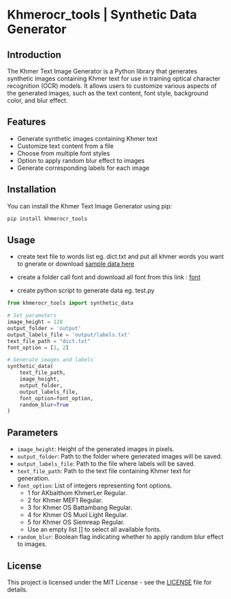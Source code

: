 # Khmerocr_tools | Synthetic Data Generator

## Introduction

The Khmer Text Image Generator is a Python library that generates synthetic images containing Khmer text for use in training optical character recognition (OCR) models. It allows users to customize various aspects of the generated images, such as the text content, font style, background color, and blur effect.

## Features

- Generate synthetic images containing Khmer text
- Customize text content from a file
- Choose from multiple font styles
- Option to apply random blur effect to images
- Generate corresponding labels for each image


## Installation

You can install the Khmer Text Image Generator using pip:

```bash
pip install khmerocr_tools
```


## Usage

- create text file to words list eg. dict.txt and put all khmer words you want to gnerate or download [sample data here](https://github.com/MetythornPenn/khmerocr_tools/blob/main/dict.txt)

- create a folder call font and download all font from this link : [font](https://github.com/MetythornPenn/khmerocr_tools/tree/main/font)

- create python script to generate data eg. test.py
```python
from khmerocr_tools import synthetic_data

# Set parameters
image_height = 128
output_folder = 'output'
output_labels_file = 'output/labels.txt'
text_file_path = "dict.txt"
font_option = [1, 2]  

# Generate images and labels
synthetic_data(
    text_file_path, 
    image_height, 
    output_folder, 
    output_labels_file, 
    font_option=font_option, 
    random_blur=True
)

```

## Parameters

- `image_height`: Height of the generated images in pixels.
- `output_folder`: Path to the folder where generated images will be saved.
- `output_labels_file`: Path to the file where labels will be saved.
- `text_file_path`: Path to the text file containing Khmer text for generation.
- `font_option`: List of integers representing font options. 
  - 1 for AKbalthom KhmerLer Regular.
  - 2 for Khmer MEF1 Regular.
  - 3 for Khmer OS Battambang Regular.
  - 4 for Khmer OS Muol Light Regular.
  - 5 for Khmer OS Siemreap Regular.
  - Use an empty list [] to select all available fonts.
- `random_blur`: Boolean flag indicating whether to apply random blur effect to images.



## License

This project is licensed under the MIT License - see the [LICENSE](LICENSE) file for details.
